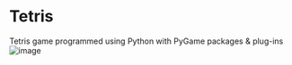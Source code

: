 # Tetris
Tetris game programmed using Python with PyGame packages &amp; plug-ins
![image](https://user-images.githubusercontent.com/121952861/213815785-c58d6dad-f756-4402-8cb2-f5b19df66c21.png)
